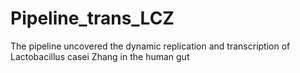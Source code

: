 # Pipeline_trans_LCZ
The pipeline uncovered the dynamic replication and transcription of Lactobacillus casei Zhang in the human gut
